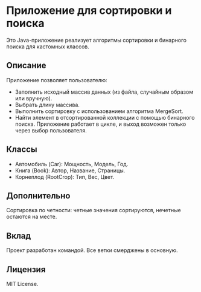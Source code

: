 # Приложение для сортировки и поиска
Это Java-приложение реализует алгоритмы сортировки и бинарного поиска для кастомных классов.

## Описание
Приложение позволяет пользователю:
- Заполнить исходный массив данных (из файла, случайным образом или вручную).
- Выбрать длину массива.
- Выполнить сортировку с использованием алгоритма MergeSort.
- Найти элемент в отсортированной коллекции с помощью бинарного поиска.
Приложение работает в цикле, и выход возможен только через выбор пользователя.

## Классы
- Автомобиль (Car): Мощность, Модель, Год.
- Книга (Book): Автор, Название, Страницы.
- Корнеплод (RootCrop): Тип, Вес, Цвет.

## Дополнительно
Сортировка по четности: четные значения сортируются, нечетные остаются на месте.

## Вклад
Проект разработан командой. Все ветки смерджены в основную.

## Лицензия
MIT License.
